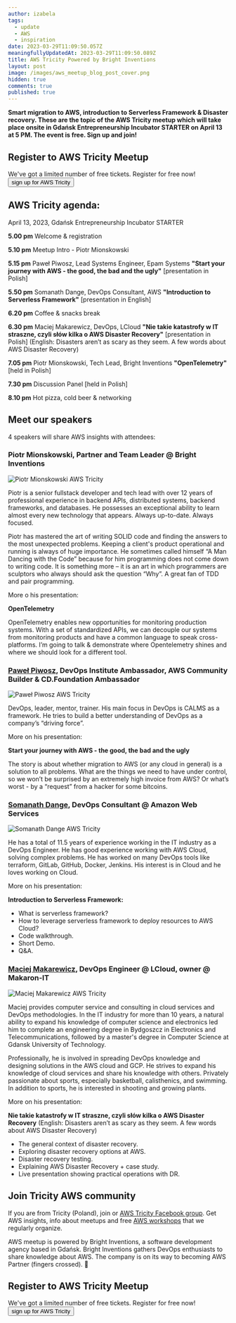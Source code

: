 ```yaml
---
author: izabela
tags:
  - update
  - AWS
  - inspiration
date: 2023-03-29T11:09:50.057Z
meaningfullyUpdatedAt: 2023-03-29T11:09:50.089Z
title: AWS Tricity Powered by Bright Inventions
layout: post
image: /images/aws_meetup_blog_post_cover.png
hidden: true
comments: true
published: true
---
```

**Smart migration to AWS, introduction to Serverless Framework & Disaster recovery. These are the topic of the AWS Tricity meetup which will take place onsite in Gdańsk Entrepreneurship Incubator STARTER on April 13 at 5 PM. The event is free. Sign up and join!**

<div class='block-button'><h2>Register to AWS Tricity Meetup</h2><div>We've got a limited number of free tickets. Register for free now!</div><a href="https://www.meetup.com/aws-tricity/events/292549246/"><button>sign up for AWS Tricity</button></a></div>

## AWS Tricity agenda:

April 13, 2023, Gdańsk Entrepreneurship Incubator STARTER

**5.00 pm** Welcome & registration

**5.10 pm** Meetup Intro - Piotr Mionskowski

**5.15 pm** Paweł Piwosz, Lead Systems Engineer, Epam Systems **"Start your journey with AWS - the good, the bad and the ugly"** \[presentation in Polish]

**5.50 pm** Somanath Dange, DevOps Consultant, AWS **"Introduction to Serverless Framework"** \[presentation in English]

**6.20 pm** Coffee & snacks break

**6.30 pm** Maciej Makarewicz, DevOps, LCloud **"Nie takie katastrofy w IT straszne, czyli słów kilka o AWS Disaster Recovery"** \[presentation in Polish] (English: Disasters aren’t as scary as they seem. A few words about AWS Disaster Recovery)

**7.05 pm** Piotr Mionskowski, Tech Lead, Bright Inventions **"OpenTelemetry"** \[held in Polish]

**7.30 pm** Discussion Panel \[held in Polish]

**8.10 pm** Hot pizza, cold beer & networking

## Meet our speakers

4 speakers will share AWS insights with attendees:

### Piotr Mionskowski, Partner and Team Leader @ Bright Inventions

<div class="image"><img src="/images/aws_tricity_speaker_piotr.png" alt="Piotr Mionskowski AWS Tricity" title="Piotr Mionskowski AWS Tricity"  /> </div>

Piotr is a senior fullstack developer and tech lead with over 12 years of professional experience in backend APIs, distributed systems, backend frameworks, and databases. He possesses an exceptional ability to learn almost every new technology that appears. Always up-to-date. Always focused.

Piotr has mastered the art of writing SOLID code and finding the answers to the most unexpected problems. Keeping a client's product operational and running is always of huge importance. He sometimes called himself “A Man Dancing with the Code” because for him programming does not come down to writing code. It is something more – it is an art in which programmers are sculptors who always should ask the question “Why”. A great fan of TDD and pair programming.

More o his presentation:

**OpenTelemetry**

OpenTelemetry enables new opportunities for monitoring production systems. With a set of standardized APIs, we can decouple our systems from monitoring products and have a common language to speak cross-platforms. I’m going to talk & demonstrate where Opentelemetry shines and where we should look for a different tool.

### [Paweł Piwosz](https://www.linkedin.com/in/pawelpiwosz), DevOps Institute Ambassador, AWS Community Builder & CD.Foundation Ambassador

<div class="image"><img src="/images/aws_tricity_speaker_pawel.png" alt="Paweł Piwosz AWS Tricity" title="Paweł Piwosz AWS Tricity"  /> </div>

DevOps, leader, mentor, trainer. His main focus in DevOps is CALMS as a framework. He tries to build a better understanding of DevOps as a company’s “driving force”.

More on his presentation:

**Start your journey with AWS - the good, the bad and the ugly**

The story is about whether migration to AWS (or any cloud in general) is a solution to all problems. What are the things we need to have under control, so we won’t be surprised by an extremely high invoice from AWS? Or what’s worst - by a “request” from a hacker for some bitcoins.

### [Somanath Dange](https://www.linkedin.com/in/somanath-dange/), DevOps Consultant @ Amazon Web Services

<div class="image"><img src="/images/aws_tricity_speaker_somanath.png" alt="Somanath Dange AWS Tricity" title="Somanath Dange AWS Tricity"  /> </div>

He has a total of 11.5 years of experience working in the IT industry as a DevOps Engineer. He has good experience working with AWS Cloud, solving complex problems. He has worked on many DevOps tools like terraform, GitLab, GitHub, Docker, Jenkins. His interest is in Cloud and he loves working on Cloud.

More on his presentation:

**Introduction to Serverless Framework:**

* What is serverless framework?
* How to leverage serverless framework to deploy resources to AWS Cloud?
* Code walkthrough.
* Short Demo.
* Q&A.

### [Maciej Makarewicz](https://www.linkedin.com/in/maciej-makarewicz-5889abb5/), DevOps Engineer @ LCloud, owner @ Makaron-IT

<div class="image"><img src="/images/aws_tricity_speaker_maciej.png" alt="Maciej Makarewicz AWS Tricity" title="Maciej Makarewicz AWS Tricity"  /> </div>

Maciej provides computer service and consulting in cloud services and DevOps methodologies. In the IT industry for more than 10 years, a natural ability to expand his knowledge of computer science and electronics led him to complete an engineering degree in Bydgoszcz in Electronics and Telecommunications, followed by a master's degree in Computer Science at Gdansk University of Technology. 

Professionally, he is involved in spreading DevOps knowledge and designing solutions in the AWS cloud and GCP. He strives to expand his knowledge of cloud services and share his knowledge with others. Privately passionate about sports, especially basketball, calisthenics, and swimming. In addition to sports, he is interested in shooting and growing plants.

More on his presentation:

**Nie takie katastrofy w IT straszne, czyli słów kilka o AWS Disaster Recovery** 
(English: Disasters aren’t as scary as they seem. A few words about AWS Disaster Recovery)

* The general context of disaster recovery.
* Exploring disaster recovery options at AWS.
* Disaster recovery testing.
* Explaining AWS Disaster Recovery + case study.
* Live presentation showing practical operations with DR.

## Join Tricity AWS community

If you are from Tricity (Poland), join or [AWS Tricity Facebook group](https://www.facebook.com/groups/679812723195646). Get AWS insights, info about meetups and free [AWS workshops](https://www.facebook.com/events/1303096523786948/?ref=newsfeed) that we regularly organize.

AWS meetup is powered by Bright Inventions, a software development agency based in Gdańsk. Bright Inventions gathers DevOps enthusiasts to share knowledge about AWS. The company is on its way to becoming AWS Partner (fingers crossed). 🙂

<div class='block-button'><h2>Register to AWS Tricity Meetup</h2><div>We've got a limited number of free tickets. Register for free now!</div><a href="https://www.meetup.com/aws-tricity/events/292549246/"><button>sign up for AWS Tricity</button></a></div>